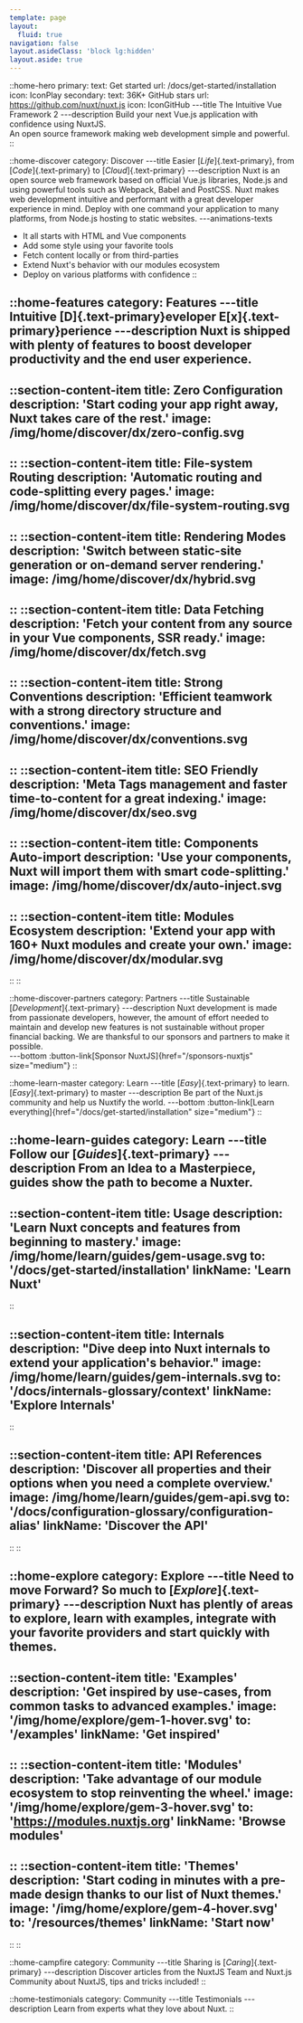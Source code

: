 ```yaml
---
template: page
layout:
  fluid: true
navigation: false
layout.asideClass: 'block lg:hidden'
layout.aside: true
---
```


::home-hero
primary:
  text: Get started
  url: /docs/get-started/installation
  icon: IconPlay
secondary:
  text: 36K+ GitHub stars
  url: https://github.com/nuxt/nuxt.js
  icon: IconGitHub
---title
The Intuitive Vue<br>Framework 2
---description
Build your next Vue.js application with confidence using NuxtJS.<br class="hidden sm:block" /> An open source framework making web development simple and powerful.
::

::home-discover
category: Discover
---title
Easier [_Life_]{.text-primary}, from [_Code_]{.text-primary} to [_Cloud_]{.text-primary}
---description
Nuxt is an open source web framework based on official Vue.js libraries, Node.js and using powerful tools such as Webpack, Babel and PostCSS. Nuxt makes web development intuitive and performant with a great developer experience in mind. Deploy with one command your application to many platforms, from Node.js hosting to static websites.
---animations-texts
- It all starts with HTML and Vue components
- Add some style using your favorite tools
- Fetch content locally or from third-parties
- Extend Nuxt's behavior with our modules ecosystem
- Deploy on various platforms with confidence
::

::home-features
category: Features
---title
Intuitive [D]{.text-primary}eveloper E[x]{.text-primary}perience
---description
Nuxt is shipped with plenty of features to boost developer productivity and the end user experience.
---
  ::section-content-item
  title: Zero Configuration
  description: 'Start coding your app right away, Nuxt takes care of the rest.'
  image: /img/home/discover/dx/zero-config.svg
  ---
  ::
  ::section-content-item
  title: File-system Routing
  description: 'Automatic routing and code-splitting every pages.'
  image: /img/home/discover/dx/file-system-routing.svg
  ---
  ::
  ::section-content-item
  title: Rendering Modes
  description: 'Switch between static-site generation or on-demand server rendering.'
  image: /img/home/discover/dx/hybrid.svg
  ---
  ::
  ::section-content-item
  title: Data Fetching
  description: 'Fetch your content from any source in your Vue components, SSR ready.'
  image: /img/home/discover/dx/fetch.svg
  ---
  ::
  ::section-content-item
  title: Strong Conventions
  description: 'Efficient teamwork with a strong directory structure and conventions.'
  image: /img/home/discover/dx/conventions.svg
  ---
  ::
  ::section-content-item
  title: SEO Friendly
  description: 'Meta Tags management and faster time-to-content for a great indexing.'
  image: /img/home/discover/dx/seo.svg
  ---
  ::
  ::section-content-item
  title: Components Auto-import
  description: 'Use your components, Nuxt will import them with smart code-splitting.'
  image: /img/home/discover/dx/auto-inject.svg
  ---
  ::
  ::section-content-item
  title: Modules Ecosystem
  description: 'Extend your app with 160+ Nuxt modules and create your own.'
  image: /img/home/discover/dx/modular.svg
  ---
  ::
::

::home-discover-partners
category: Partners
---title
Sustainable [_Development_]{.text-primary}
---description
Nuxt development is made from passionate developers, however, the amount of effort needed to maintain and develop new features is not sustainable without proper financial backing. We are thanksful to our sponsors and partners to make it possible.<br>
---bottom
:button-link[Sponsor NuxtJS]{href="/sponsors-nuxtjs" size="medium"}
::

::home-learn-master
category: Learn
---title
[_Easy_]{.text-primary} to learn. [_Easy_]{.text-primary} to master
---description
Be part of the Nuxt.js community and help us Nuxtify the world.
---bottom
:button-link[Learn everything]{href="/docs/get-started/installation" size="medium"}
::

::home-learn-guides
category: Learn
---title
Follow our [_Guides_]{.text-primary}
---description
From an Idea to a Masterpiece, guides show the path to become a Nuxter.
---
  ::section-content-item
  title: Usage
  description: 'Learn Nuxt concepts and features from beginning to mastery.'
  image: /img/home/learn/guides/gem-usage.svg
  to: '/docs/get-started/installation'
  linkName: 'Learn Nuxt'
  ---
  ::

  ::section-content-item
  title: Internals
  description: "Dive deep into Nuxt internals to extend your application's behavior."
  image: /img/home/learn/guides/gem-internals.svg
  to: '/docs/internals-glossary/context'
  linkName: 'Explore Internals'
  ---
  ::

  ::section-content-item
  title: API References
  description: 'Discover all properties and their options when you need a complete overview.'
  image: /img/home/learn/guides/gem-api.svg
  to: '/docs/configuration-glossary/configuration-alias'
  linkName: 'Discover the API'
  ---
  ::
::

::home-explore
category: Explore
---title
Need to move Forward? So much to [_Explore_]{.text-primary}
---description
Nuxt has plently of areas to explore, learn with examples, integrate with your favorite providers and start quickly with themes.
---
  ::section-content-item
  title: 'Examples'
  description: 'Get inspired by use-cases, from common tasks to advanced examples.'
  image: '/img/home/explore/gem-1-hover.svg'
  to: '/examples'
  linkName: 'Get inspired'
  ---
  ::
  ::section-content-item
  title: 'Modules'
  description: 'Take advantage of our module ecosystem to stop reinventing the wheel.'
  image: '/img/home/explore/gem-3-hover.svg'
  to: 'https://modules.nuxtjs.org'
  linkName: 'Browse modules'
  ---
  ::
  ::section-content-item
  title: 'Themes'
  description: 'Start coding in minutes with a pre-made design thanks to our list of Nuxt themes.'
  image: '/img/home/explore/gem-4-hover.svg'
  to: '/resources/themes'
  linkName: 'Start now'
  ---
  ::
::

::home-campfire
category: Community
---title
Sharing is [_Caring_]{.text-primary}
---description
Discover articles from the NuxtJS Team and Nuxt.js Community about NuxtJS, tips and tricks included!
::

::home-testimonials
category: Community
---title
Testimonials
---description
Learn from experts what they love about Nuxt.
::
